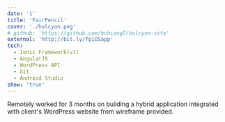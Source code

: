 ```yaml
---
date: '1'
title: 'FairPencil'
cover: './halcyon.png'
# github: 'https://github.com/bchiang7/halcyon-site'
external: 'http://bit.ly/fpiOSapp'
tech:
  - Ionic Framework(v1)
  - AngularJS
  - WordPress API
  - Git
  - Android Studio
show: 'true'
---
```


Remotely worked for 3 months on building a hybrid application integrated with client's WordPress website from wireframe provided.
